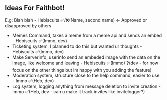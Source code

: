 ## Ideas For Faithbot!

E.g: Blah blah - Hebiscuits ✅/❌(Name, second name) <- Approved or disapproved by others

- Memes Command, takes a meme from a meme api and sends an embed - Hebiscuits ✅(Immo, dev)
- Ticketing system, I planned to do this but wanted ur thoughts - Hebiscuits ✅(Immo, dev)
- Make Serverinfo, userinfo send an embeded image with the data on the image, like welcome and leaving - Hebiscuits ✅(Immo) ❓(dev - for now focus on the other things but im happy with you adding the feature)
- Moderation system, structure close to the help command, easier to use - Immo ✅(Heb, dev)
- Log system, logging anything from message deletion to invite creation - Immo ✅(Heb, dev - can u make it track invites like invitelogger?)
